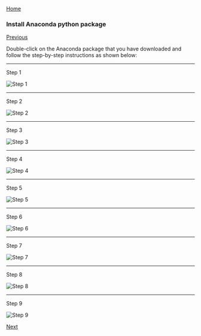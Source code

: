 [Home](https://ddtrades.github.io/autotrade/)

### Install Anaconda python package
[Previous](https://ddtrades.github.io/autotrade/install_setup)

Double-click on the Anaconda package that you have downloaded and follow the step-by-step instructions as shown below:

---
Step 1

![Step 1](https://ddtrades.github.io/autotrade/img/a-1.jpg)

---
Step 2

![Step 2](https://ddtrades.github.io/autotrade/img/a-2.jpg)

---
Step 3

![Step 3](https://ddtrades.github.io/autotrade/img/a-3.jpg)

---
Step 4

![Step 4](https://ddtrades.github.io/autotrade/img/a-4.jpg)

---
Step 5

![Step 5](https://ddtrades.github.io/autotrade/img/a-5.jpg)

---
Step 6

![Step 6](https://ddtrades.github.io/autotrade/img/a-6.jpg)

---
Step 7

![Step 7](https://ddtrades.github.io/autotrade/img/a-7.jpg)

---
Step 8

![Step 8](https://ddtrades.github.io/autotrade/img/a-8.jpg)

---
Step 9

![Step 9](https://ddtrades.github.io/autotrade/img/a-9.jpg)

[Next](https://ddtrades.github.io/autotrade/config_anaconda)